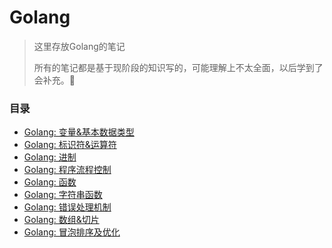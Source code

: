 # Golang

> 这里存放Golang的笔记
>
> 所有的笔记都是基于现阶段的知识写的，可能理解上不太全面，以后学到了会补充。🥬

### 目录

* [Golang: 变量&基本数据类型](Golang/go01.md)
* [Golang: 标识符&运算符](Golang/go02.md)
* [Golang: 进制](Golang/go03.md)
* [Golang: 程序流程控制](Golang/go04.md)
* [Golang: 函数](Golang/go05.md)
* [Golang: 字符串函数](Golang/go_string_func.md)
* [Golang: 错误处理机制](Golang/go06.md)
* [Golang: 数组&切片](Golang/go07.md)
* [Golang: 冒泡排序及优化](Golang/go08.md)

